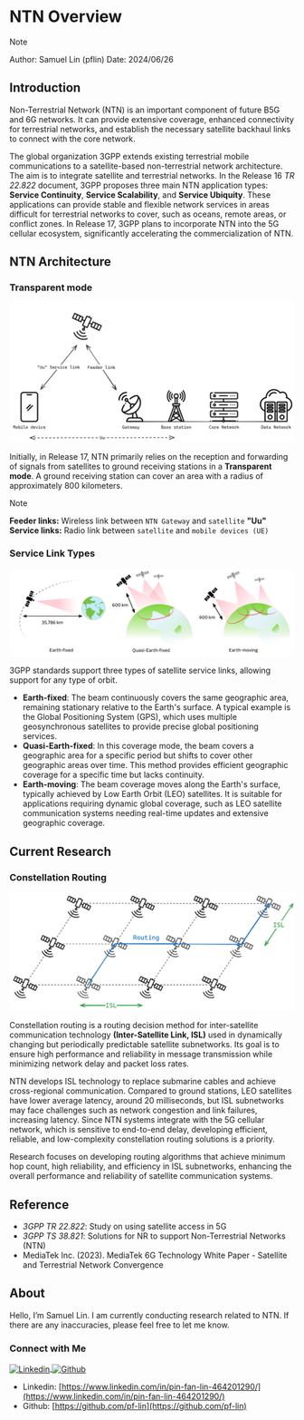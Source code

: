 # NTN Overview

>[!NOTE]
> Author: Samuel Lin (pflin)
> Date: 2024/06/26

## Introduction

Non-Terrestrial Network (NTN) is an important component of future B5G and 6G networks. It can provide extensive coverage, enhanced connectivity for terrestrial networks, and establish the necessary satellite backhaul links to connect with the core network.

The global organization 3GPP extends existing terrestrial mobile communications to a satellite-based non-terrestrial network architecture. The aim is to integrate satellite and terrestrial networks. In the Release 16 *TR 22.822* document, 3GPP proposes three main NTN application types: **Service Continuity**, **Service Scalability**, and **Service Ubiquity**. These applications can provide stable and flexible network services in areas difficult for terrestrial networks to cover, such as oceans, remote areas, or conflict zones. In Release 17, 3GPP plans to incorporate NTN into the 5G cellular ecosystem, significantly accelerating the commercialization of NTN.

## NTN Architecture

### Transparent mode

![Transparent mode](./Transparent_mode.png)

Initially, in Release 17, NTN primarily relies on the reception and forwarding of signals from satellites to ground receiving stations in a **Transparent mode**. A ground receiving station can cover an area with a radius of approximately 800 kilometers.

>[!NOTE]
> **Feeder links:** Wireless link between `NTN Gateway` and `satellite`
> **"Uu" Service links:** Radio link between `satellite` and `mobile devices (UE)`

### Service Link Types

![Service link types](./Service_link_types.png)

3GPP standards support three types of satellite service links, allowing support for any type of orbit.

- **Earth-fixed**: The beam continuously covers the same geographic area, remaining stationary relative to the Earth's surface. A typical example is the Global Positioning System (GPS), which uses multiple geosynchronous satellites to provide precise global positioning services.
- **Quasi-Earth-fixed**: In this coverage mode, the beam covers a geographic area for a specific period but shifts to cover other geographic areas over time. This method provides efficient geographic coverage for a specific time but lacks continuity.
- **Earth-moving**: The beam coverage moves along the Earth's surface, typically achieved by Low Earth Orbit (LEO) satellites. It is suitable for applications requiring dynamic global coverage, such as LEO satellite communication systems needing real-time updates and extensive geographic coverage.

## Current Research

### Constellation Routing

![Constellation routing](./Constellation_routing.png)

Constellation routing is a routing decision method for inter-satellite communication technology **(Inter-Satellite Link, ISL)** used in dynamically changing but periodically predictable satellite subnetworks. Its goal is to ensure high performance and reliability in message transmission while minimizing network delay and packet loss rates.

NTN develops ISL technology to replace submarine cables and achieve cross-regional communication. Compared to ground stations, LEO satellites have lower average latency, around 20 milliseconds, but ISL subnetworks may face challenges such as network congestion and link failures, increasing latency. Since NTN systems integrate with the 5G cellular network, which is sensitive to end-to-end delay, developing efficient, reliable, and low-complexity constellation routing solutions is a priority.

Research focuses on developing routing algorithms that achieve minimum hop count, high reliability, and efficiency in ISL subnetworks, enhancing the overall performance and reliability of satellite communication systems.

## Reference

- *3GPP TR 22.822*: Study on using satellite access in 5G
- *3GPP TS 38.821*: Solutions for NR to support Non-Terrestrial Networks (NTN)
- MediaTek Inc. (2023). MediaTek 6G Technology White Paper - Satellite and Terrestrial Network Convergence

## About

Hello, I’m Samuel Lin. I am currently conducting research related to NTN. If there are any inaccuracies, please feel free to let me know.

### Connect with Me

<p align="left">
<a href="https://www.linkedin.com/in/pin-fan-lin-464201290/" target="blank">
 <img align="center"
    src="https://raw.githubusercontent.com/rahuldkjain/github-profile-readme-generator/master/src/images/icons/Social/linked-in-alt.svg"
    alt="Linkedin" height="30" width="40" />
</a>
<a href="https://github.com/pf-lin" target="blank">
   <img align="center"
      src="https://raw.githubusercontent.com/rahuldkjain/github-profile-readme-generator/master/src/images/icons/Social/github.svg"
      alt="Github" height="30" width="40" />
</a>
</p>

- Linkedin: [https://www.linkedin.com/in/pin-fan-lin-464201290/](https://www.linkedin.com/in/pin-fan-lin-464201290/)
- Github: [https://github.com/pf-lin](https://github.com/pf-lin)